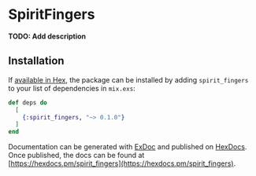 # SpiritFingers

**TODO: Add description**

## Installation

If [available in Hex](https://hex.pm/docs/publish), the package can be installed
by adding `spirit_fingers` to your list of dependencies in `mix.exs`:

```elixir
def deps do
  [
    {:spirit_fingers, "~> 0.1.0"}
  ]
end
```

Documentation can be generated with [ExDoc](https://github.com/elixir-lang/ex_doc)
and published on [HexDocs](https://hexdocs.pm). Once published, the docs can
be found at [https://hexdocs.pm/spirit_fingers](https://hexdocs.pm/spirit_fingers).

